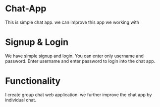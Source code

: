 # Chat-App
This is simple chat app. we can improve this app we working with
# Signup & Login
 We have simple signup and login. You can enter only username and password.
 Enter username and enter password to login into the chat app.
# Functionality
 I create group chat web application. we further improve the chat app by individual chat.
